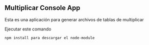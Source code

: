 
## Multiplicar Console App

Esta es una aplicación para generar archivos de tablas de multiplicar

Ejecutar este comando

````
npm install para descargar el node-module
````